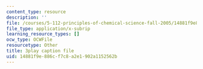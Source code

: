 ```yaml
---
content_type: resource
description: ''
file: /courses/5-112-principles-of-chemical-science-fall-2005/14881f9e886cf7c8a2e1902a1152562b_yi6a_COcfxw.srt
file_type: application/x-subrip
learning_resource_types: []
ocw_type: OCWFile
resourcetype: Other
title: 3play caption file
uid: 14881f9e-886c-f7c8-a2e1-902a1152562b
---
```

